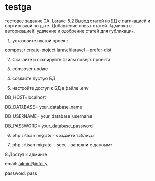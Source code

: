 # testga
тестовое задание GA. Laravel 5.2
Вывод статей из БД с пагинацией и сортировкой по дате.
Добавление новых статей.
Админка с авторизацией: удаление и одобрение статей для публикации.

1. установите пустой проект:

composer create-project laravel/laravel --prefer-dist

2. Скачайте и скопируйте файлы поверх проекта

3. composer update

4. создайте пустую БД

5. настройте доступ к БД в файле .env:

DB_HOST=localhost

DB_DATABASE= your_database_name

DB_USERNAME= your_database_username

DB_PASSWORD= your_database_password

6. php artisan migrate - создайте таблицы

7. php artisan migrate --seed  - заполните данными

8.Доступ к админке

email: admin@info.ry

password: pass
